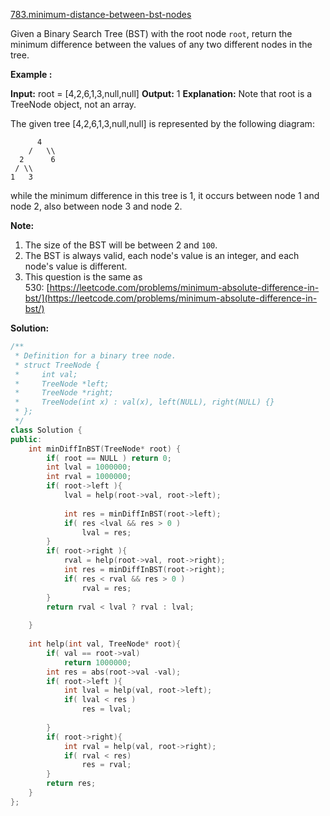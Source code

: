 [783.minimum-distance-between-bst-nodes](https://leetcode.com/problems/minimum-distance-between-bst-nodes/)  

Given a Binary Search Tree (BST) with the root node `root`, return the minimum difference between the values of any two different nodes in the tree.

**Example :**

**Input:** root = \[4,2,6,1,3,null,null\]
**Output:** 1
**Explanation:**
Note that root is a TreeNode object, not an array.

The given tree \[4,2,6,1,3,null,null\] is represented by the following diagram:

          4
        /   \\
      2      6
     / \\    
    1   3  

while the minimum difference in this tree is 1, it occurs between node 1 and node 2, also between node 3 and node 2.

**Note:**

1.  The size of the BST will be between 2 and `100`.
2.  The BST is always valid, each node's value is an integer, and each node's value is different.
3.  This question is the same as 530: [https://leetcode.com/problems/minimum-absolute-difference-in-bst/](https://leetcode.com/problems/minimum-absolute-difference-in-bst/)  



**Solution:**  

```cpp
/**
 * Definition for a binary tree node.
 * struct TreeNode {
 *     int val;
 *     TreeNode *left;
 *     TreeNode *right;
 *     TreeNode(int x) : val(x), left(NULL), right(NULL) {}
 * };
 */
class Solution {
public:
    int minDiffInBST(TreeNode* root) {
        if( root == NULL ) return 0;
        int lval = 1000000;
        int rval = 1000000;
        if( root->left ){
            lval = help(root->val, root->left);
            
            int res = minDiffInBST(root->left);
            if( res <lval && res > 0 )
                lval = res;
        }
        if( root->right ){
            rval = help(root->val, root->right);
            int res = minDiffInBST(root->right);
            if( res < rval && res > 0 )
                rval = res;
        }
        return rval < lval ? rval : lval;
        
    }
    
    int help(int val, TreeNode* root){
        if( val == root->val)
            return 1000000;
        int res = abs(root->val -val);
        if( root->left ){
            int lval = help(val, root->left);
            if( lval < res )
                res = lval;
            
        }
        if( root->right){
            int rval = help(val, root->right);
            if( rval < res)
                res = rval;
        }
        return res;
    }
};
```
      